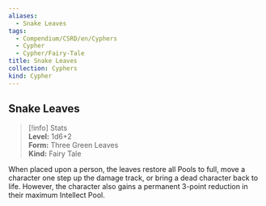```yaml
---
aliases:
  - Snake Leaves
tags:
  - Compendium/CSRD/en/Cyphers
  - Cypher
  - Cypher/Fairy-Tale
title: Snake Leaves
collection: Cyphers
kind: Cypher
---
```

## Snake Leaves  
>[!info] Stats  
> **Level:** 1d6+2  
> **Form:** Three Green Leaves  
> **Kind:** Fairy Tale
  
When placed upon a person, the leaves restore all Pools to full, move a character one step up the damage track, or bring a dead character back to life. However, the character also gains a permanent 3-point reduction in their maximum Intellect Pool.